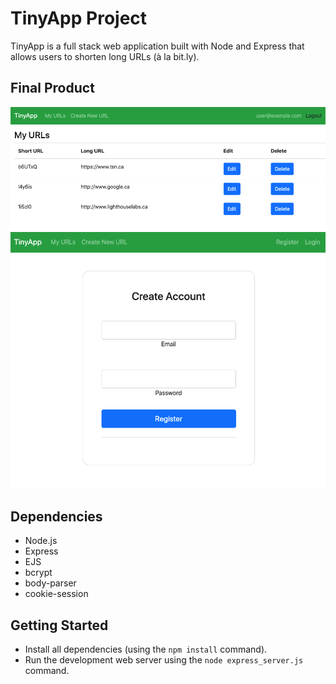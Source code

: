 # TinyApp Project

TinyApp is a full stack web application built with Node and Express that allows users to shorten long URLs (à la bit.ly).

## Final Product

!["Screenshot of URLs page"](https://github.com/alisonharman/tinyapp/blob/main/docs/urls-page.png?raw=true)
!["Screenshot of register page"](https://github.com/alisonharman/tinyapp/blob/main/docs/urls-register.png?raw=true)

## Dependencies

- Node.js
- Express
- EJS
- bcrypt
- body-parser
- cookie-session


## Getting Started

- Install all dependencies (using the `npm install` command).
- Run the development web server using the `node express_server.js` command.
